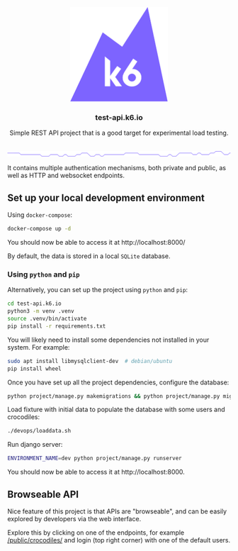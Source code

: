 <p align="center"><a href="https://k6.io/"><img src="static_resources/logo.svg" alt="k6" width="220" height="213" /></a></p>

<h3 align="center">test-api.k6.io</h3>
<p align="center">Simple REST API project that is a good target for experimental load testing.</p>

<br/>
<img src="static_resources/github-hr.png" alt="---" />
<br/>

It contains multiple authentication mechanisms, both private and public, as well as HTTP and websocket endpoints.

## Set up your local development environment

Using `docker-compose`:

```bash
docker-compose up -d
```

You should now be able to access it at http://localhost:8000/

By default, the data is stored in a local `SQLite` database.


### Using `python` and `pip`

Alternatively, you can set up the project using `python` and `pip`: 

```sh
cd test-api.k6.io
python3 -m venv .venv
source .venv/bin/activate
pip install -r requirements.txt
```

You will likely need to install some dependencies not installed in your system. For example:

```sh
sudo apt install libmysqlclient-dev  # debian/ubuntu
pip install wheel
```

Once you have set up all the project dependencies, configure the database:

```sh
python project/manage.py makemigrations && python project/manage.py migrate
```

Load fixture with initial data to populate the database with some users and crocodiles:

```sh
./devops/loaddata.sh
```

Run django server:

```sh
ENVIRONMENT_NAME=dev python project/manage.py runserver
```

You should now be able to access it at http://localhost:8000.


## Browseable API

Nice feature of this project is that APIs are "browseable", and can be easily explored by developers via the web interface.

Explore this by clicking on one of the endpoints, for example [/public/crocodiles/](http://test-api.k6.io/public/crocodiles) and login (top right corner) with one of the default users.

